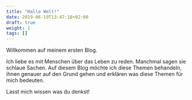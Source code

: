 ```yaml
---
title: "Hallo Welt!"
date: 2019-06-19T13:47:18+02:00
draft: true
weight: 1
tags: []
---
```


Willkommen auf meinem ersten Blog.

Ich liebe es mit Menschen über das Leben zu reden. Manchmal sagen sie schlaue Sachen. Auf diesem Blog möchte ich diese Themen behandeln, ihnen genauer auf den Grund gehen und erklären was diese Themen für mich bedeuten.

Lasst mich wissen was du denkst!